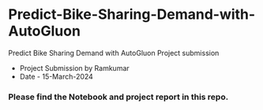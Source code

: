# Predict-Bike-Sharing-Demand-with-AutoGluon
Predict Bike Sharing Demand with AutoGluon Project submission 

- Project Submission by Ramkumar
- Date - 15-March-2024

### Please find the Notebook and project report in this repo.
